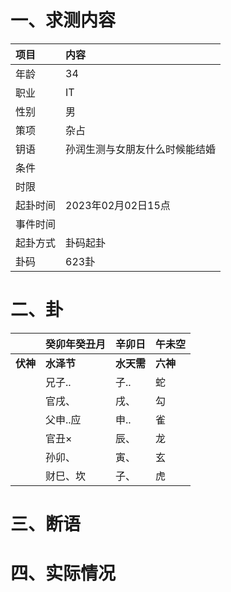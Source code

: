 # 一、求测内容
|项目|内容|
|:-|:-|
|年龄|34|
|职业|IT|
|性别|男|
|策项|杂占|
|钥语|孙润生测与女朋友什么时候能结婚|
|条件||
|时限||
|起卦时间|2023年02月02日15点|
|事件时间||
|起卦方式|卦码起卦|
|卦码|623卦|

# 二、卦
||癸卯年癸丑月|辛卯日|午未空|
|:-|:-|:-|:-|
|**伏神**|**水泽节**|**水天需**|**六神**|
||兄子..|子..|蛇|
||官戌、|戌、|勾|
||父申..应|申..|雀|
||官丑×|辰、|龙|
||孙卯、|寅、|玄|
||财巳、坎|子、|虎|


# 三、断语

# 四、实际情况